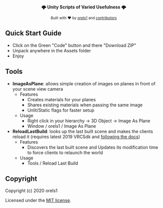 ﻿<p align="center">
  <strong>🌩 Unity Scripts of Varied Usefulness 🌩</strong>
</p>

<p align="center">
  <sub>Built with ❤︎ by
  <a href="https://twitter.com/orels1_">orels1</a> and
  <a href="https://github.com/orels1/orels1-Unity-Scripts/graphs/contributors">
    contributors
  </a>
  </sub>
</p>

## Quick Start Guide

- Click on the Green "Code" button and there "Download ZIP"
- Unpack anywhere in the Assets folder
- Enjoy 

## Tools

- **ImageAsPlane**: allows simple creation of images on planes in front of your scene view camera
    - Features
        - Creates materials for your planes
        - Shares existing materials when passing the same image
        - Unlit/Static flags for faster setup
    - Usage
        - Right click in your hierarchy -> 3D Object -> Image As Plane
        - Window / orels1 / Image As Plane
- **ReloadLastBuild**: looks up the last built scene and makes the clients reload it (requires latest 2019 VRCSdk and [following the docs](https://docs.vrchat.com/v2021.3.2/docs/using-build-test#build--relaunch))
    - Features
        - Discovers the last built scene and Updates its modification time to force clients to relaunch the world
    - Usage
        - Tools / Reload Last Build

## Copyright

Copyright (c) 2020 orels1

Licensed under the [MIT license](LICENSE).
